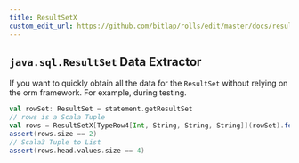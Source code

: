 ```yaml
---
title: ResultSetX
custom_edit_url: https://github.com/bitlap/rolls/edit/master/docs/resultset_x.md
---
```


## `java.sql.ResultSet` Data Extractor

If you want to quickly obtain all the data for the `ResultSet` without relying on the orm framework. For example, during testing.

```scala
val rowSet: ResultSet = statement.getResultSet
// rows is a Scala Tuple
val rows = ResultSetX[TypeRow4[Int, String, String, String]](rowSet).fetch()
assert(rows.size == 2)
// Scala3 Tuple to List
assert(rows.head.values.size == 4)
```